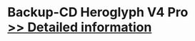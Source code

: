 # Backup-CD Heroglyph V4 Pro<br />[>> Detailed information](https://secure.element5.com/esales/product.html?productid=300527807&affiliateid=200057808)